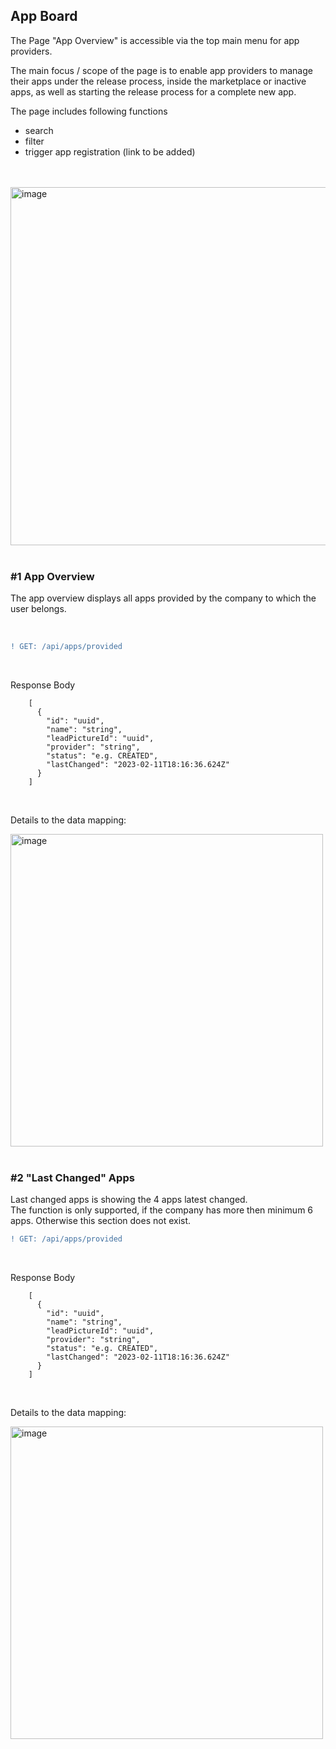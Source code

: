 ## App Board

The Page "App Overview" is accessible via the top main menu for app providers.

The main focus / scope of the page is to enable app providers to manage their apps under the release process, inside the marketplace or inactive apps, as well as starting the release process for a complete new app.

The page includes following functions

* search
* filter
* trigger app registration (link to be added)

<br>
<br>

<img width="573" alt="image" src="https://user-images.githubusercontent.com/94133633/211022275-11920588-0050-4034-af52-b0a869c0955b.png">

<br>
<br>

### #1 App Overview
The app overview displays all apps provided by the company to which the user belongs.

<br>

```diff
! GET: /api/apps/provided
```
<br>

Response Body

		[
		  {
		    "id": "uuid",
		    "name": "string",
		    "leadPictureId": "uuid",
		    "provider": "string",
		    "status": "e.g. CREATED",
		    "lastChanged": "2023-02-11T18:16:36.624Z"
		  }
		]

<br>

Details to the data mapping:

<img width="500" alt="image" src="https://user-images.githubusercontent.com/94133633/211022690-4da9e5ae-0993-4f03-a897-404c26baa0e5.png">

<br>
<br>


### #2 "Last Changed" Apps
Last changed apps is showing the 4 apps latest changed.
<br>
The function is only supported, if the company has more then minimum 6 apps. Otherwise this section does not exist.
<br>

```diff
! GET: /api/apps/provided
```
<br>

Response Body

		[
		  {
		    "id": "uuid",
		    "name": "string",
		    "leadPictureId": "uuid",
		    "provider": "string",
		    "status": "e.g. CREATED",
		    "lastChanged": "2023-02-11T18:16:36.624Z"
		  }
		]

<br>

Details to the data mapping:

<img width="500" alt="image" src="https://user-images.githubusercontent.com/94133633/211022578-320e2485-7dd0-4eca-b088-6656b4d4f0ec.png">

<br>
<br>
